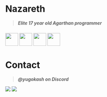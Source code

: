 # **Nazareth**
> ***Elite 17 year old Agarthan programmer***
### <img src="https://cdn.jsdelivr.net/gh/devicons/devicon/icons/python/python-original.svg" width="40" height="40"/> <img src="https://cdn.jsdelivr.net/gh/devicons/devicon/icons/javascript/javascript-original.svg" width="40" height="40"/> <img src="https://cdn.jsdelivr.net/gh/devicons/devicon/icons/lua/lua-original.svg" width="40" height="40"/> <img src="https://cdn.jsdelivr.net/gh/devicons/devicon/icons/bash/bash-original.svg" width="40" height="40"/>
# **Contact**
> ***@yugokash on Discord***
<img src="https://github-readme-stats.vercel.app/api/top-langs/?username=nazarnets&theme=dark&layout=compact"/>
<img src="https://github-readme-stats.vercel.app/api?username=nazarnets&theme=dark&layout=compact"/>
